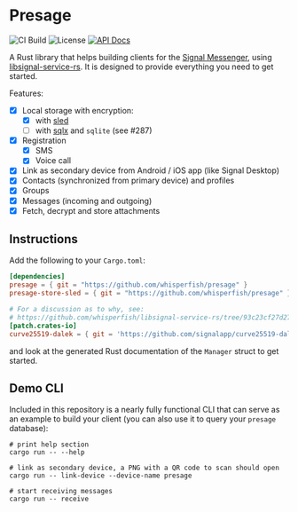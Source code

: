 # Presage

![CI Build](https://github.com/whisperfish/presage/workflows/Build/badge.svg)
![License](https://img.shields.io/github/license/whisperfish/presage)
[![API Docs](https://img.shields.io/badge/docs-presage-blue)](https://whisperfish.github.io/presage/presage)

A Rust library that helps building clients for the [Signal Messenger](https://signal.org/en/), using [libsignal-service-rs](https://github.com/whisperfish/libsignal-service-rs). It is designed to provide everything you need to get started.

Features:

- [x] Local storage with encryption:
  - [x] with [sled](https://github.com/spacejam/sled)
  - [ ] with [sqlx](https://crates.io/sqlx) and `sqlite` (see #287)
- [x] Registration
  - [x] SMS
  - [x] Voice call
- [x] Link as secondary device from Android / iOS app (like Signal Desktop)
- [x] Contacts (synchronized from primary device) and profiles
- [x] Groups
- [x] Messages (incoming and outgoing)
- [x] Fetch, decrypt and store attachments

## Instructions

Add the following to your `Cargo.toml`:

```toml
[dependencies]
presage = { git = "https://github.com/whisperfish/presage" }
presage-store-sled = { git = "https://github.com/whisperfish/presage" }

# For a discussion as to why, see: 
# https://github.com/whisperfish/libsignal-service-rs/tree/93c23cf27d27a17a803e34ea3dd6a82d268fa79e#working-around-the-issue-with-curve25519-dalek
[patch.crates-io]
curve25519-dalek = { git = 'https://github.com/signalapp/curve25519-dalek', tag = 'signal-curve25519-4.1.3' }
```

and look at the generated Rust documentation of the `Manager` struct to get started.

## Demo CLI

Included in this repository is a nearly fully functional CLI that can serve as an example to build your client (you can also use it to query your `presage` database):

```
# print help section
cargo run -- --help

# link as secondary device, a PNG with a QR code to scan should open
cargo run -- link-device --device-name presage

# start receiving messages
cargo run -- receive
```
